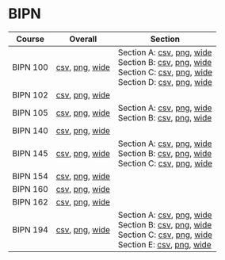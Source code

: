 # BIPN

| Course | Overall | Section |
| ------ | ------- | ------- |
| BIPN 100 | [csv](https://github.com/UCSD-Historical-Enrollment-Data/2025Winter/blob/main/overall/BIPN%20100.csv), [png](https://raw.githubusercontent.com/UCSD-Historical-Enrollment-Data/2025Winter/main/plot_overall/BIPN%20100.png), [wide](https://raw.githubusercontent.com/UCSD-Historical-Enrollment-Data/2025Winter/main/plot_overall_wide/BIPN%20100.png) | Section A: [csv](https://github.com/UCSD-Historical-Enrollment-Data/2025Winter/blob/main/section/BIPN%20100_A.csv), [png](https://raw.githubusercontent.com/UCSD-Historical-Enrollment-Data/2025Winter/main/plot_section/BIPN%20100_A.png), [wide](https://raw.githubusercontent.com/UCSD-Historical-Enrollment-Data/2025Winter/main/plot_section_wide/BIPN%20100_A.png)<br>Section B: [csv](https://github.com/UCSD-Historical-Enrollment-Data/2025Winter/blob/main/section/BIPN%20100_B.csv), [png](https://raw.githubusercontent.com/UCSD-Historical-Enrollment-Data/2025Winter/main/plot_section/BIPN%20100_B.png), [wide](https://raw.githubusercontent.com/UCSD-Historical-Enrollment-Data/2025Winter/main/plot_section_wide/BIPN%20100_B.png)<br>Section C: [csv](https://github.com/UCSD-Historical-Enrollment-Data/2025Winter/blob/main/section/BIPN%20100_C.csv), [png](https://raw.githubusercontent.com/UCSD-Historical-Enrollment-Data/2025Winter/main/plot_section/BIPN%20100_C.png), [wide](https://raw.githubusercontent.com/UCSD-Historical-Enrollment-Data/2025Winter/main/plot_section_wide/BIPN%20100_C.png)<br>Section D: [csv](https://github.com/UCSD-Historical-Enrollment-Data/2025Winter/blob/main/section/BIPN%20100_D.csv), [png](https://raw.githubusercontent.com/UCSD-Historical-Enrollment-Data/2025Winter/main/plot_section/BIPN%20100_D.png), [wide](https://raw.githubusercontent.com/UCSD-Historical-Enrollment-Data/2025Winter/main/plot_section_wide/BIPN%20100_D.png) |
| BIPN 102 | [csv](https://github.com/UCSD-Historical-Enrollment-Data/2025Winter/blob/main/overall/BIPN%20102.csv), [png](https://raw.githubusercontent.com/UCSD-Historical-Enrollment-Data/2025Winter/main/plot_overall/BIPN%20102.png), [wide](https://raw.githubusercontent.com/UCSD-Historical-Enrollment-Data/2025Winter/main/plot_overall_wide/BIPN%20102.png) |  |
| BIPN 105 | [csv](https://github.com/UCSD-Historical-Enrollment-Data/2025Winter/blob/main/overall/BIPN%20105.csv), [png](https://raw.githubusercontent.com/UCSD-Historical-Enrollment-Data/2025Winter/main/plot_overall/BIPN%20105.png), [wide](https://raw.githubusercontent.com/UCSD-Historical-Enrollment-Data/2025Winter/main/plot_overall_wide/BIPN%20105.png) | Section A: [csv](https://github.com/UCSD-Historical-Enrollment-Data/2025Winter/blob/main/section/BIPN%20105_A.csv), [png](https://raw.githubusercontent.com/UCSD-Historical-Enrollment-Data/2025Winter/main/plot_section/BIPN%20105_A.png), [wide](https://raw.githubusercontent.com/UCSD-Historical-Enrollment-Data/2025Winter/main/plot_section_wide/BIPN%20105_A.png)<br>Section B: [csv](https://github.com/UCSD-Historical-Enrollment-Data/2025Winter/blob/main/section/BIPN%20105_B.csv), [png](https://raw.githubusercontent.com/UCSD-Historical-Enrollment-Data/2025Winter/main/plot_section/BIPN%20105_B.png), [wide](https://raw.githubusercontent.com/UCSD-Historical-Enrollment-Data/2025Winter/main/plot_section_wide/BIPN%20105_B.png) |
| BIPN 140 | [csv](https://github.com/UCSD-Historical-Enrollment-Data/2025Winter/blob/main/overall/BIPN%20140.csv), [png](https://raw.githubusercontent.com/UCSD-Historical-Enrollment-Data/2025Winter/main/plot_overall/BIPN%20140.png), [wide](https://raw.githubusercontent.com/UCSD-Historical-Enrollment-Data/2025Winter/main/plot_overall_wide/BIPN%20140.png) |  |
| BIPN 145 | [csv](https://github.com/UCSD-Historical-Enrollment-Data/2025Winter/blob/main/overall/BIPN%20145.csv), [png](https://raw.githubusercontent.com/UCSD-Historical-Enrollment-Data/2025Winter/main/plot_overall/BIPN%20145.png), [wide](https://raw.githubusercontent.com/UCSD-Historical-Enrollment-Data/2025Winter/main/plot_overall_wide/BIPN%20145.png) | Section A: [csv](https://github.com/UCSD-Historical-Enrollment-Data/2025Winter/blob/main/section/BIPN%20145_A.csv), [png](https://raw.githubusercontent.com/UCSD-Historical-Enrollment-Data/2025Winter/main/plot_section/BIPN%20145_A.png), [wide](https://raw.githubusercontent.com/UCSD-Historical-Enrollment-Data/2025Winter/main/plot_section_wide/BIPN%20145_A.png)<br>Section B: [csv](https://github.com/UCSD-Historical-Enrollment-Data/2025Winter/blob/main/section/BIPN%20145_B.csv), [png](https://raw.githubusercontent.com/UCSD-Historical-Enrollment-Data/2025Winter/main/plot_section/BIPN%20145_B.png), [wide](https://raw.githubusercontent.com/UCSD-Historical-Enrollment-Data/2025Winter/main/plot_section_wide/BIPN%20145_B.png)<br>Section C: [csv](https://github.com/UCSD-Historical-Enrollment-Data/2025Winter/blob/main/section/BIPN%20145_C.csv), [png](https://raw.githubusercontent.com/UCSD-Historical-Enrollment-Data/2025Winter/main/plot_section/BIPN%20145_C.png), [wide](https://raw.githubusercontent.com/UCSD-Historical-Enrollment-Data/2025Winter/main/plot_section_wide/BIPN%20145_C.png) |
| BIPN 154 | [csv](https://github.com/UCSD-Historical-Enrollment-Data/2025Winter/blob/main/overall/BIPN%20154.csv), [png](https://raw.githubusercontent.com/UCSD-Historical-Enrollment-Data/2025Winter/main/plot_overall/BIPN%20154.png), [wide](https://raw.githubusercontent.com/UCSD-Historical-Enrollment-Data/2025Winter/main/plot_overall_wide/BIPN%20154.png) |  |
| BIPN 160 | [csv](https://github.com/UCSD-Historical-Enrollment-Data/2025Winter/blob/main/overall/BIPN%20160.csv), [png](https://raw.githubusercontent.com/UCSD-Historical-Enrollment-Data/2025Winter/main/plot_overall/BIPN%20160.png), [wide](https://raw.githubusercontent.com/UCSD-Historical-Enrollment-Data/2025Winter/main/plot_overall_wide/BIPN%20160.png) |  |
| BIPN 162 | [csv](https://github.com/UCSD-Historical-Enrollment-Data/2025Winter/blob/main/overall/BIPN%20162.csv), [png](https://raw.githubusercontent.com/UCSD-Historical-Enrollment-Data/2025Winter/main/plot_overall/BIPN%20162.png), [wide](https://raw.githubusercontent.com/UCSD-Historical-Enrollment-Data/2025Winter/main/plot_overall_wide/BIPN%20162.png) |  |
| BIPN 194 | [csv](https://github.com/UCSD-Historical-Enrollment-Data/2025Winter/blob/main/overall/BIPN%20194.csv), [png](https://raw.githubusercontent.com/UCSD-Historical-Enrollment-Data/2025Winter/main/plot_overall/BIPN%20194.png), [wide](https://raw.githubusercontent.com/UCSD-Historical-Enrollment-Data/2025Winter/main/plot_overall_wide/BIPN%20194.png) | Section A: [csv](https://github.com/UCSD-Historical-Enrollment-Data/2025Winter/blob/main/section/BIPN%20194_A.csv), [png](https://raw.githubusercontent.com/UCSD-Historical-Enrollment-Data/2025Winter/main/plot_section/BIPN%20194_A.png), [wide](https://raw.githubusercontent.com/UCSD-Historical-Enrollment-Data/2025Winter/main/plot_section_wide/BIPN%20194_A.png)<br>Section B: [csv](https://github.com/UCSD-Historical-Enrollment-Data/2025Winter/blob/main/section/BIPN%20194_B.csv), [png](https://raw.githubusercontent.com/UCSD-Historical-Enrollment-Data/2025Winter/main/plot_section/BIPN%20194_B.png), [wide](https://raw.githubusercontent.com/UCSD-Historical-Enrollment-Data/2025Winter/main/plot_section_wide/BIPN%20194_B.png)<br>Section C: [csv](https://github.com/UCSD-Historical-Enrollment-Data/2025Winter/blob/main/section/BIPN%20194_C.csv), [png](https://raw.githubusercontent.com/UCSD-Historical-Enrollment-Data/2025Winter/main/plot_section/BIPN%20194_C.png), [wide](https://raw.githubusercontent.com/UCSD-Historical-Enrollment-Data/2025Winter/main/plot_section_wide/BIPN%20194_C.png)<br>Section E: [csv](https://github.com/UCSD-Historical-Enrollment-Data/2025Winter/blob/main/section/BIPN%20194_E.csv), [png](https://raw.githubusercontent.com/UCSD-Historical-Enrollment-Data/2025Winter/main/plot_section/BIPN%20194_E.png), [wide](https://raw.githubusercontent.com/UCSD-Historical-Enrollment-Data/2025Winter/main/plot_section_wide/BIPN%20194_E.png) |
